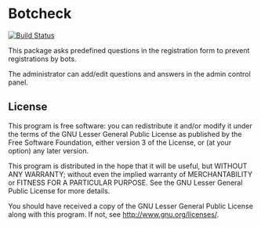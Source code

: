 Botcheck
========

[![Build Status](https://travis-ci.org/wbbaddons/Botcheck.png?branch=master)](https://travis-ci.org/wbbaddons/Botcheck)

This package asks predefined questions in the registration form to prevent registrations by bots.

The administrator can add/edit questions and answers in the admin control panel.

License
-------

This program is free software: you can redistribute it and/or modify
it under the terms of the GNU Lesser General Public License as published by
the Free Software Foundation, either version 3 of the License, or
(at your option) any later version.

This program is distributed in the hope that it will be useful,
but WITHOUT ANY WARRANTY; without even the implied warranty of
MERCHANTABILITY or FITNESS FOR A PARTICULAR PURPOSE.  See the
GNU Lesser General Public License for more details.

You should have received a copy of the GNU Lesser General Public License
along with this program.  If not, see <http://www.gnu.org/licenses/>.
